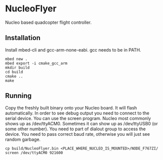# NucleoFlyer

Nucleo based quadcopter flight controller.

## Installation

Install mbed-cli and gcc-arm-none-eabi. gcc needs to be in PATH.
```
mbed new .
mbed export -i cmake_gcc_arm
mkdir build
cd build
cmake ..
make
```

## Running 

Copy the freshly built binary onto your Nucleo board. It will flash automatically.
In order to see debug output you need to connect to the serial device. You can use the screen program. Nucleo most commonly shows up as /dev/ttyACM0. Sometimes it can show up as /dev/ttyUSB0 (or some other number). You need to part of dialout group to access the device. You need to pass correct baud rate, otherwise you will just see random garbage.
```
cp build/NucleoFlyer.bin <PLACE_WHERE_NUCLEO_IS_MOUNTED>/NODE_F767ZI/
screen /dev/ttyACM0 921600 
```